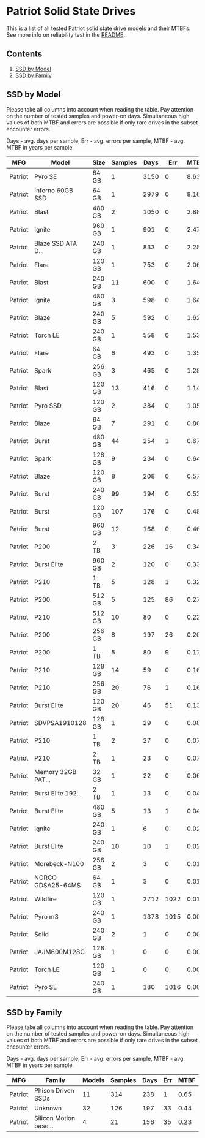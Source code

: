 Patriot Solid State Drives
==========================

This is a list of all tested Patriot solid state drive models and their MTBFs. See
more info on reliability test in the [README](https://github.com/linuxhw/SMART).

Contents
--------

1. [ SSD by Model  ](#ssd-by-model)
2. [ SSD by Family ](#ssd-by-family)

SSD by Model
------------

Please take all columns into account when reading the table. Pay attention on the
number of tested samples and power-on days. Simultaneous high values of both MTBF
and errors are possible if only rare drives in the subset encounter errors.

Days - avg. days per sample,
Err  - avg. errors per sample,
MTBF - avg. MTBF in years per sample.

| MFG       | Model              | Size   | Samples | Days  | Err   | MTBF |
|-----------|--------------------|--------|---------|-------|-------|------|
| Patriot   | Pyro SE            | 64 GB  | 1       | 3150  | 0     | 8.63   |
| Patriot   | Inferno 60GB SSD   | 64 GB  | 1       | 2979  | 0     | 8.16   |
| Patriot   | Blast              | 480 GB | 2       | 1050  | 0     | 2.88   |
| Patriot   | Ignite             | 960 GB | 1       | 901   | 0     | 2.47   |
| Patriot   | Blaze SSD ATA D... | 240 GB | 1       | 833   | 0     | 2.28   |
| Patriot   | Flare              | 120 GB | 1       | 753   | 0     | 2.06   |
| Patriot   | Blast              | 240 GB | 11      | 600   | 0     | 1.64   |
| Patriot   | Ignite             | 480 GB | 3       | 598   | 0     | 1.64   |
| Patriot   | Blaze              | 240 GB | 5       | 592   | 0     | 1.62   |
| Patriot   | Torch LE           | 240 GB | 1       | 558   | 0     | 1.53   |
| Patriot   | Flare              | 64 GB  | 6       | 493   | 0     | 1.35   |
| Patriot   | Spark              | 256 GB | 3       | 465   | 0     | 1.28   |
| Patriot   | Blast              | 120 GB | 13      | 416   | 0     | 1.14   |
| Patriot   | Pyro SSD           | 120 GB | 2       | 384   | 0     | 1.05   |
| Patriot   | Blaze              | 64 GB  | 7       | 291   | 0     | 0.80   |
| Patriot   | Burst              | 480 GB | 44      | 254   | 1     | 0.67   |
| Patriot   | Spark              | 128 GB | 9       | 234   | 0     | 0.64   |
| Patriot   | Blaze              | 120 GB | 8       | 208   | 0     | 0.57   |
| Patriot   | Burst              | 240 GB | 99      | 194   | 0     | 0.53   |
| Patriot   | Burst              | 120 GB | 107     | 176   | 0     | 0.48   |
| Patriot   | Burst              | 960 GB | 12      | 168   | 0     | 0.46   |
| Patriot   | P200               | 2 TB   | 3       | 226   | 16    | 0.34   |
| Patriot   | Burst Elite        | 960 GB | 2       | 120   | 0     | 0.33   |
| Patriot   | P210               | 1 TB   | 5       | 128   | 1     | 0.32   |
| Patriot   | P200               | 512 GB | 5       | 125   | 86    | 0.27   |
| Patriot   | P210               | 512 GB | 10      | 80    | 0     | 0.22   |
| Patriot   | P200               | 256 GB | 8       | 197   | 26    | 0.20   |
| Patriot   | P200               | 1 TB   | 5       | 80    | 9     | 0.17   |
| Patriot   | P210               | 128 GB | 14      | 59    | 0     | 0.16   |
| Patriot   | P210               | 256 GB | 20      | 76    | 1     | 0.16   |
| Patriot   | Burst Elite        | 120 GB | 20      | 46    | 51    | 0.13   |
| Patriot   | SDVPSA1910128      | 128 GB | 1       | 29    | 0     | 0.08   |
| Patriot   | P210               | 1 TB   | 2       | 27    | 0     | 0.07   |
| Patriot   | P210               | 2 TB   | 1       | 23    | 0     | 0.07   |
| Patriot   | Memory 32GB PAT... | 32 GB  | 1       | 22    | 0     | 0.06   |
| Patriot   | Burst Elite 192... | 2 TB   | 1       | 13    | 0     | 0.04   |
| Patriot   | Burst Elite        | 480 GB | 5       | 13    | 1     | 0.04   |
| Patriot   | Ignite             | 240 GB | 1       | 6     | 0     | 0.02   |
| Patriot   | Burst Elite        | 240 GB | 10      | 10    | 1     | 0.02   |
| Patriot   | Morebeck-N100      | 256 GB | 2       | 3     | 0     | 0.01   |
| Patriot   | NORCO GDSA25-64MS  | 64 GB  | 1       | 3     | 0     | 0.01   |
| Patriot   | Wildfire           | 120 GB | 1       | 2712  | 1022  | 0.01   |
| Patriot   | Pyro m3            | 240 GB | 1       | 1378  | 1015  | 0.00   |
| Patriot   | Solid              | 240 GB | 2       | 1     | 0     | 0.00   |
| Patriot   | JAJM600M128C       | 128 GB | 1       | 0     | 0     | 0.00   |
| Patriot   | Torch LE           | 120 GB | 1       | 0     | 0     | 0.00   |
| Patriot   | Pyro SE            | 240 GB | 1       | 180   | 1016  | 0.00   |

SSD by Family
-------------

Please take all columns into account when reading the table. Pay attention on the
number of tested samples and power-on days. Simultaneous high values of both MTBF
and errors are possible if only rare drives in the subset encounter errors.

Days - avg. days per sample,
Err  - avg. errors per sample,
MTBF - avg. MTBF in years per sample.

| MFG       | Family                 | Models | Samples | Days  | Err   | MTBF |
|-----------|------------------------|--------|---------|-------|-------|------|
| Patriot   | Phison Driven SSDs     | 11     | 314     | 238   | 1     | 0.65   |
| Patriot   | Unknown                | 32     | 126     | 197   | 33    | 0.44   |
| Patriot   | Silicon Motion base... | 4      | 21      | 156   | 35    | 0.23   |
